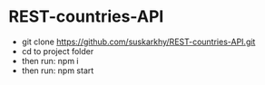# REST-countries-API

* git clone https://github.com/suskarkhy/REST-countries-API.git
* cd to project folder 
* then run: npm i
* then run: npm start
